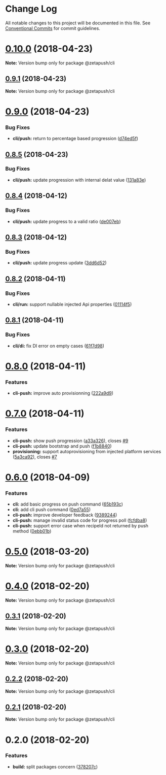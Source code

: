 # Change Log

All notable changes to this project will be documented in this file.
See [Conventional Commits](https://conventionalcommits.org) for commit guidelines.

<a name="0.10.0"></a>
# [0.10.0](https://github.com/zetapush/zetapush/compare/v0.9.1...v0.10.0) (2018-04-23)




**Note:** Version bump only for package @zetapush/cli

<a name="0.9.1"></a>
## [0.9.1](https://github.com/zetapush/zetapush/compare/v0.9.0...v0.9.1) (2018-04-23)




**Note:** Version bump only for package @zetapush/cli

<a name="0.9.0"></a>
# [0.9.0](https://github.com/zetapush/zetapush/compare/v0.8.5...v0.9.0) (2018-04-23)


### Bug Fixes

* **cli/push:** return to percentage based progression ([d74ed5f](https://github.com/zetapush/zetapush/commit/d74ed5f))




<a name="0.8.5"></a>
## [0.8.5](https://github.com/zetapush/zetapush/compare/v0.8.4...v0.8.5) (2018-04-23)


### Bug Fixes

* **cli/push:** update progression with internal delat value ([131a83e](https://github.com/zetapush/zetapush/commit/131a83e))




<a name="0.8.4"></a>
## [0.8.4](https://github.com/zetapush/zetapush/compare/v0.8.3...v0.8.4) (2018-04-12)


### Bug Fixes

* **cli/push:** update progress to a valid ratio ([de007eb](https://github.com/zetapush/zetapush/commit/de007eb))




<a name="0.8.3"></a>
## [0.8.3](https://github.com/zetapush/zetapush/compare/v0.8.2...v0.8.3) (2018-04-12)


### Bug Fixes

* **cli/push:** update progress update ([3dd6d52](https://github.com/zetapush/zetapush/commit/3dd6d52))




<a name="0.8.2"></a>
## [0.8.2](https://github.com/zetapush/zetapush/compare/v0.8.1...v0.8.2) (2018-04-11)


### Bug Fixes

* **cli/run:** support nullable injected Api properties ([01114f5](https://github.com/zetapush/zetapush/commit/01114f5))




<a name="0.8.1"></a>
## [0.8.1](https://github.com/zetapush/zetapush/compare/v0.8.0...v0.8.1) (2018-04-11)


### Bug Fixes

* **cli/di:** fix DI error on empty cases ([61f7d98](https://github.com/zetapush/zetapush/commit/61f7d98))




<a name="0.8.0"></a>
# [0.8.0](https://github.com/zetapush/zetapush/compare/v0.7.0...v0.8.0) (2018-04-11)


### Features

* **cli-push:** improve auto provisionning ([222a9d9](https://github.com/zetapush/zetapush/commit/222a9d9))




<a name="0.7.0"></a>
# [0.7.0](https://github.com/zetapush/zetapush/compare/v0.6.0...v0.7.0) (2018-04-11)


### Features

* **cli-push:** show push progression ([a33a326](https://github.com/zetapush/zetapush/commit/a33a326)), closes [#9](https://github.com/zetapush/zetapush/issues/9)
* **cli-push:** update bootstrap and push ([f1b8840](https://github.com/zetapush/zetapush/commit/f1b8840))
* **provisioning:** support autoprovisioning from injected platform services ([5a3ca92](https://github.com/zetapush/zetapush/commit/5a3ca92)), closes [#7](https://github.com/zetapush/zetapush/issues/7)




<a name="0.6.0"></a>
# [0.6.0](https://github.com/zetapush/zetapush/compare/v0.5.0...v0.6.0) (2018-04-09)


### Features

* **cli:** add basic progress on push command ([65b193c](https://github.com/zetapush/zetapush/commit/65b193c))
* **cli:** add cli push command ([0ed7a55](https://github.com/zetapush/zetapush/commit/0ed7a55))
* **cli-push:** improve developer feedback ([9389244](https://github.com/zetapush/zetapush/commit/9389244))
* **cli-push:** manage invalid status code for progress poll ([fcfdba8](https://github.com/zetapush/zetapush/commit/fcfdba8))
* **cli-push:** support error case when recipeId not returned by push method ([0ebb01b](https://github.com/zetapush/zetapush/commit/0ebb01b))




<a name="0.5.0"></a>
# [0.5.0](https://github.com/zetapush/zetapush/compare/v0.4.0...v0.5.0) (2018-03-20)




**Note:** Version bump only for package @zetapush/cli

<a name="0.4.0"></a>
# [0.4.0](https://github.com/zetapush/zetapush/compare/v0.3.1...v0.4.0) (2018-02-20)




**Note:** Version bump only for package @zetapush/cli

<a name="0.3.1"></a>
## [0.3.1](https://github.com/zetapush/zetapush/compare/v0.3.0...v0.3.1) (2018-02-20)




**Note:** Version bump only for package @zetapush/cli

<a name="0.3.0"></a>
# [0.3.0](https://github.com/zetapush/zetapush/compare/v0.2.2...v0.3.0) (2018-02-20)




**Note:** Version bump only for package @zetapush/cli

<a name="0.2.2"></a>
## [0.2.2](https://github.com/zetapush/zetapush/compare/v0.2.1...v0.2.2) (2018-02-20)




**Note:** Version bump only for package @zetapush/cli

<a name="0.2.1"></a>
## [0.2.1](https://github.com/zetapush/zetapush/compare/v0.2.0...v0.2.1) (2018-02-20)




**Note:** Version bump only for package @zetapush/cli

<a name="0.2.0"></a>
# 0.2.0 (2018-02-20)


### Features

* **build:** split packages concern ([378207c](https://github.com/zetapush/zetapush/commit/378207c))
